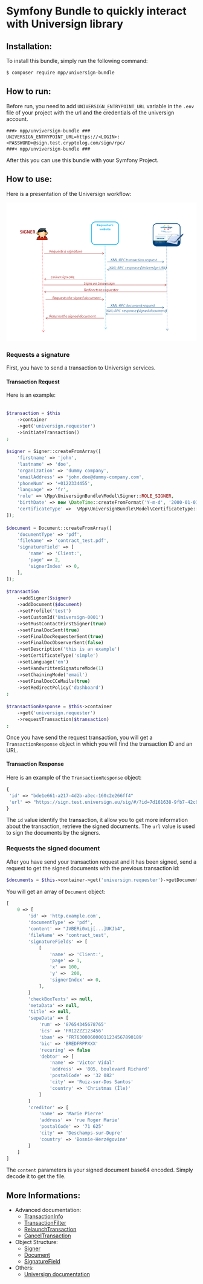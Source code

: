 Symfony Bundle to quickly interact with Universign library
=================================================

Installation:
-------------

To install this bundle, simply run the following command:
```bash
$ composer require mpp/universign-bundle
```


How to run:
-----------

Before run, you need to add `UNIVERSIGN_ENTRYPOINT_URL` variable in the `.env` file of your project with the url and the credentials of the universign account.

```
###> mpp/unviversign-bundle ###
UNIVERSIGN_ENTRYPOINT_URL=https://<LOGIN>:<PASSWORD>@sign.test.cryptolog.com/sign/rpc/
###< mpp/unviversign-bundle ###
```

After this you can use this bundle with your Symfony Project.

How to use:
-----------

Here is a presentation of the Universign workflow:

![Universign workflow](./Resources/docs/universign_workflow.png)

### Requests a signature

First, you have to send a transaction to Universign services.

#### Transaction Request

Here is an example:

```php

$transaction = $this
    ->container
    ->get('universign.requester')
    ->initiateTransaction()
;

$signer = Signer::createFromArray([
    'firstname' => 'john',
    'lastname' => 'doe',
    'organization' => 'dummy company',
    'emailAddress' => 'john.doe@dummy-company.com',
    'phoneNum' => '+0122334455',
    'language' => 'fr',
    'role' => \Mpp\UniversignBundle\Model\Signer::ROLE_SIGNER,
    'birthDate' => new \DateTime::createFromFormat('Y-m-d', '2000-01-01'),
    'certificateType' =>  \Mpp\UniversignBundle\Model\CertificateType::SIMPLE,
]);

$document = Document::createFromArray([
    'documentType' => 'pdf',
    'fileName' => 'contract_test.pdf',
    'signatureField' => [
        'name' => 'Client:',
        'page' => 2,
        'signerIndex' => 0,
    ],
]);

$transaction
    ->addSigner($signer)
    ->addDocument($document)
    ->setProfile('test')
    ->setCustomId('Universign-0001')
    ->setMustContactFirstSigner(true)
    ->setFinalDocSent(true)
    ->setFinalDocRequesterSent(true)
    ->setFinalDocObserverSent(false)
    ->setDescription('this is an example')
    ->setCertificateType('simple')
    ->setLanguage('en')
    ->setHandwrittenSignatureMode(1)
    ->setChainingMode('email')
    ->setFinalDocCCeMails(true)
    ->setRedirectPolicy('dashboard')
;

$transactionResponse = $this->container
    ->get('universign.requester')
    ->requestTransaction($transaction)
;
```
Once you have send the request transaction, you will get a `TransactionResponse` object in which you will find the transaction ID and an URL.

#### Transaction Response

Here is an example of the `TransactionResponse` object:
 ```php
{
  'id' => "bde1e661-a217-4d2b-a3ec-160c2e266ff4"
  'url' => "https://sign.test.universign.eu/sig/#/?id=7d161638-9fb7-42c9-bb56-c902ea491404"
}
 ```
The `id` value identify the transaction, it allow you to get more information about the transaction, retrieve the signed documents.
The `url` value is used to sign the documents by the signers.

### Requests the signed document

After you have send your transaction request and it has been signed, send a request to get the signed documents with the previous transaction id:

```php
$documents = $this->container->get('universign.requester')->getDocuments($transactionId);
```
You will get an array of `Document` object:

```php
[
    0 => [
        'id' => 'http.example.com',
        'documentType' => 'pdf',
        'content' => "JVBERi0xLj[...]UKJb4",
        'fileName' => 'contract_test',
        'signatureFields' => [
            [
                'name' => 'Client:',
                'page' => 1,
                'x' => 100,
                'y' =>  200,
                'signerIndex' => 0,
            ],
        ]
        'checkBoxTexts' => null,
        'metaData' => null,
        'title' => null,
        'sepaData' => [
            'rum' => '87654345678765'
            'ics' => 'FR12ZZZ123456'
            'iban' => 'FR7630006000011234567890189'
            'bic' => 'BREDFRPPXXX'
            'recuring' => false
            'debtor' => [
                'name' => 'Victor Vidal'
                'address' => '805, boulevard Richard'
                'postalCode' => '32 082'
                'city' => 'Ruiz-sur-Dos Santos'
                'country' => 'Christmas (Île)'
            ]
        ]
        'creditor' => [
            'name' => 'Marie Pierre'
            'address' => 'rue Roger Marie'
            'postalCode' => '71 625'
            'city' => 'Deschamps-sur-Dupre'
            'country' => 'Bosnie-Herzégovine'
        ]
    ]
]
```

The `content` parameters is your signed document base64 encoded. Simply decode it to get the file.

More Informations:
------------------

 - Advanced documentation:
   - [TransactionInfo](./Resources/docs/TransactionInfo.md)
   - [TransactionFilter](./Resources/docs/TransactionFilter.md)
   - [RelaunchTransaction](./Resources/docs/RelaunchTransaction.md)
   - [CancelTransaction](./Resources/docs/CancelTransaction.md)
 - Object Structure:
   - [Signer](./Resources/docs/Signer.md)
   - [Document](./Resources/docs/Document.md)
   - [SignatureField](./Resources/docs/SignatureField.md)
 - Others:
   - [Universign documentation](https://help.universign.com/hc/fr/articles/360000837769-Guide-API-Universign)



